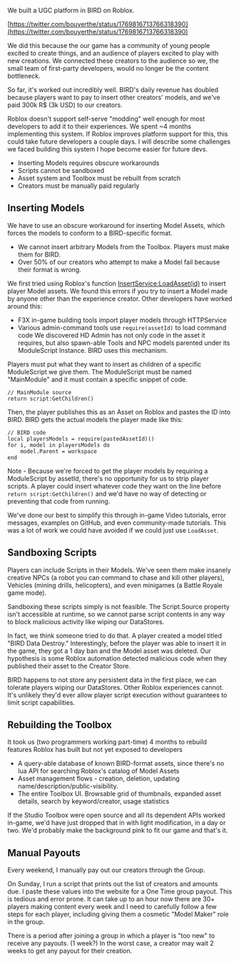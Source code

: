 We built a UGC platform in BIRD on Roblox.

[https://twitter.com/bouyerthe/status/1769816713766318390](https://twitter.com/bouyerthe/status/1769816713766318390)

We did this because the our game has a community of young people excited to create things, and an audience of players excited to play with new creations. We connected these creators to the audience so we, the small team of first-party developers, would no longer be the content bottleneck.

So far, it's worked out incredibly well. BIRD's daily revenue has doubled because players want to pay to insert other creators' models, and we've paid 300k R$ (3k USD) to our creators.

Roblox doesn't support self-serve "modding" well enough for most developers to add it to their experiences. We spent ~4 months implementing this system. If Roblox improves platform support for this, this could take future developers a couple days. I will describe some challenges we faced building this system I hope become easier for future devs.

- Inserting Models requires obscure workarounds
- Scripts cannot be sandboxed
- Asset system and Toolbox must be rebuilt from scratch
- Creators must be manually paid regularly

## Inserting Models
We have to use an obscure workaround for inserting Model Assets, which forces the models to conform to a BIRD-specific format.
- We cannot insert arbitrary Models from the Toolbox. Players must make them for BIRD.
- Over 50% of our creators who attempt to make a Model fail because their format is wrong.

We first tried using Roblox's function [InsertService:LoadAsset(id)](https://create.roblox.com/docs/reference/engine/classes/InsertService#LoadAsset) to insert player Model assets. We found this errors if you try to insert a Model made by anyone other than the experience creator. Other developers have worked around this:
- F3X in-game building tools import player models through HTTPService
- Various admin-command tools use `require(assetId)` to load command code
We discovered HD Admin has not only code in the asset it requires, but also spawn-able Tools and NPC models parented under its ModuleScript Instance. BIRD uses this mechanism.

Players must put what they want to insert as children of a specific ModuleScript we give them. The ModuleScript must be named "MainModule" and it must contain a specific snippet of code.
```
// MainModule source
return script:GetChildren()
```
Then, the player publishes this as an Asset on Roblox and pastes the ID into BIRD. BIRD gets the actual models the player made like this:
```
// BIRD code
local playersModels = require(pastedAssetId)()
for i, model in playersModels do
	model.Parent = workspace
end
```
Note - Because we're forced to get the player models by requiring a ModuleScript by assetId, there's no opportunity for us to strip player scripts. A player could insert whatever code they want on the line before `return script:GetChildren()` and we'd have no way of detecting or preventing that code from running.

We've done our best to simplify this through in-game Video tutorials, error messages, examples on GitHub, and even community-made tutorials. This was a lot of work we could have avoided if we could just use `LoadAsset`.

## Sandboxing Scripts
Players can include Scripts in their Models. We've seen them make insanely creative NPCs (a robot you can command to chase and kill other players), Vehicles (mining drills, helicopters), and even minigames (a Battle Royale game mode).

Sandboxing these scripts simply is not feasible. The Script.Source property isn't accessible at runtime, so we cannot parse script contents in any way to block malicious activity like wiping our DataStores.

In fact, we think someone tried to do that. A player created a model titled "BIRD Data Destroy." Interestingly, before the player was able to insert it in the game, they got a 1 day ban and the Model asset was deleted. Our hypothesis is some Roblox automation detected malicious code when they published their asset to the Creator Store.

BIRD happens to not store any persistent data in the first place, we can tolerate players wiping our DataStores. Other Roblox experiences cannot. It's unlikely they'd ever allow player script execution without guarantees to limit script capabilities.

## Rebuilding the Toolbox
It took us (two programmers working part-time) 4 months to rebuild features Roblox has built but not yet exposed to developers
- A query-able database of known BIRD-format assets, since there's no lua API for searching Roblox's catalog of Model Assets
- Asset management flows - creation, deletion, updating name/description/public-visibility.
- The entire Toolbox UI. Browsable grid of thumbnails, expanded asset details, search by keyword/creator, usage statistics

If the Studio Toolbox were open source and all its dependent APIs worked in-game, we'd have just dropped that in with light modification, in a day or two. We'd probably make the background pink to fit our game and that's it.

## Manual Payouts
Every weekend, I manually pay out our creators through the Group.

On Sunday, I run a script that prints out the list of creators and amounts due. I paste these values into the website for a One Time group payout. This is tedious and error prone. It can take up to an hour now there are 30+ players making content every week and I need to carefully follow a few steps for each player, including giving them a cosmetic "Model Maker" role in the group.

There is a period after joining a group in which a player is "too new" to receive any payouts. (1 week?) In the worst case, a creator may wait 2 weeks to get any payout for their creation.
